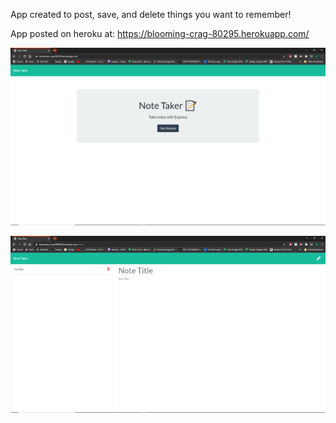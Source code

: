 App created to post, save, and delete things you want to remember!

App posted on heroku at:
https://blooming-crag-80295.herokuapp.com/

![alt text](https://github.com/Kschiller1720/Note-taker/blob/master/notetaker1.png)

![alt text](https://github.com/Kschiller1720/Note-taker/blob/master/notetaker2.png)
